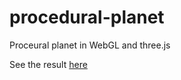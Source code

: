 procedural-planet
=================

Proceural planet in WebGL and three.js

See the result [here](http://holgerl.github.io/procedural-planet/)
